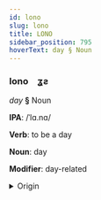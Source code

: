 ```yaml
---
id: lono
slug: lono
title: LONO
sidebar_position: 795
hoverText: day § Noun
---
```


### lono&emsp;<span kind="abugida">ʓƨ</span>

*day* **§** Noun

**IPA**: /ˈlɑ.nɑ/

**Verb**: to be a day

**Noun**: day

**Modifier**: day-related

<details>
    <summary>Origin</summary>
    Hausa rānā /ɽáː.náː/<br/>
    <em>Afroasiatic Language Family</em>
</details>